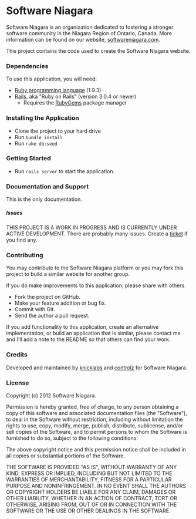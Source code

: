 # Software Niagara

Software Niagara is an organization dedicated to fostering a stronger software community in the Niagara Region of
Ontario, Canada. More information can be found on our website,
[softwareniagara.com](http://softwareniagara.com).

This project contains the code used to create the Software Niagara website.

### Dependencies

To use this application, you will need:

* [Ruby programming language](http://www.ruby-lang.org/) (1.9.3)
* [Rails](http://rubygems.org/gems/rails), aka "Ruby on Rails" (version 3.0.4 or newer)
  * Requires the [RubyGems](http://rubygems.org/pages/download) package manager

### Installing the Application

* Clone the project to your hard drive
* Run `bundle install`
* Run `rake db:seed`

### Getting Started

* Run `rails server` to start the application.

### Documentation and Support

This is the only documentation.

##### Issues

THIS PROJECT IS A WORK IN PROGRESS AND IS CURRENTLY UNDER ACTIVE DEVELOPMENT.
There are probably many issues. Create a
[ticket](https://github.com/softwareniagara/software-niagara/issues) if you
find any.

### Contributing

You may contribute to the Software Niagara platform or you may fork this project
to build a similar website for another group.

If you do make improvements to this application, please share with others.

* Fork the project on GitHub.
* Make your feature addition or bug fix.
* Commit with Git.
* Send the author a pull request.

If you add functionality to this application, create an alternative implementation, or build an application that is similar,
please contact me and I'll add a note to the README so that others can find your work.

### Credits

Developed and maintained by [knicklabs](http://knicklabs.github.com) and
[controlz](https://github.com/controlz) for Software Niagara.

### License

Copyright (c) 2012 Software Niagara.

Permission is hereby granted, free of charge, to any person obtaining a copy of this software and associated
documentation files (the "Software"), to deal in the Software without restriction, including without limitation the
rights to use, copy, modify, merge, publish, distribute, sublicense, and/or sell copies of the Software, and to permit
persons to whom the Software is furnished to do so, subject to the following conditions:

The above copyright notice and this permission notice shall be included in all copies or substantial portions of the
Software.

THE SOFTWARE IS PROVIDED "AS IS", WITHOUT WARRANTY OF ANY KIND, EXPRESS OR IMPLIED, INCLUDING BUT NOT LIMITED TO THE
WARRANTIES OF MERCHANTABILITY, FITNESS FOR A PARTICULAR PURPOSE AND NONINFRINGEMENT. IN NO EVENT SHALL THE AUTHORS OR
COPYRIGHT HOLDERS BE LIABLE FOR ANY CLAIM, DAMAGES OR OTHER LIABILITY, WHETHER IN AN ACTION OF CONTRACT, TORT OR
OTHERWISE, ARISING FROM, OUT OF OR IN CONNECTION WITH THE SOFTWARE OR THE USE OR OTHER DEALINGS IN THE SOFTWARE.
